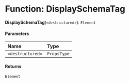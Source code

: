 # Function: DisplaySchemaTag

**DisplaySchemaTag**(`«destructured»`): `Element`

#### Parameters

| Name | Type |
| :------ | :------ |
| `«destructured»` | `PropsType` |

#### Returns

`Element`
